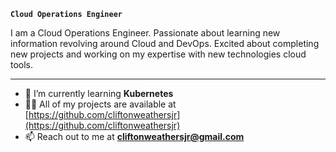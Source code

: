 **`Cloud Operations Engineer`**

I am a Cloud Operations Engineer. Passionate about learning new information revolving around Cloud and DevOps. Excited about completing new projects and working on my expertise with new technologies cloud tools.

---

- 📝 I’m currently learning **Kubernetes** 
- 👨‍💻 All of my projects are available at [https://github.com/cliftonweathersjr](https://github.com/cliftonweathersjr)
- 📫 Reach out to me at **cliftonweathersjr@gmail.com**
